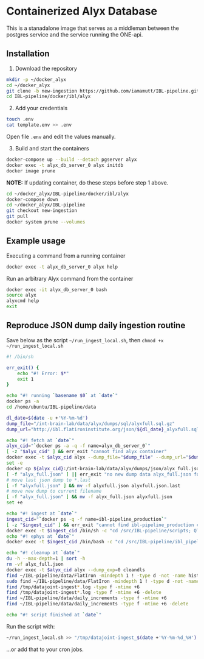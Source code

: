 # Containerized Alyx Database

This is a stanadalone image that serves as a middleman between the postgres service and the service running the ONE-api.

## Installation

1. Download the repository

```bash
mkdir -p ~/docker_alyx
cd ~/docker_alyx
git clone -b new-ingestion https://github.com/iamamutt/IBL-pipeline.git
cd IBL-pipeline/docker/ibl/alyx 
```

2. Add your credentials

```bash
touch .env
cat template.env >> .env
```

Open file `.env` and edit the values manually.

3. Build and start the containers

```bash
docker-compose up --build --detach pgserver alyx
docker exec -t alyx_db_server_0 alyx initdb 
docker image prune
```

**NOTE:** If updating container, do these steps before step 1 above.

```bash
cd ~/docker_alyx/IBL-pipeline/docker/ibl/alyx
docker-compose down 
cd ~/docker_alyx/IBL-pipeline
git checkout new-ingestion
git pull
docker system prune --volumes
```

## Example usage

Executing a command from a running container

```bash
docker exec -t alyx_db_server_0 alyx help 
```

Run an arbitrary Alyx command from the container

```bash
docker exec -it alyx_db_server_0 bash
source alyx 
alyxcmd help
exit
```

## Reproduce JSON dump daily ingestion routine

Save below as the script `~/run_ingest_local.sh`, then `chmod +x ~/run_ingest_local.sh`

```bash
#! /bin/sh

err_exit() {
	echo "#! Error: $*"
	exit 1
}

echo "#! running `basename $0` at `date`"
docker ps -a
cd /home/ubuntu/IBL-pipeline/data

dl_date=$(date -u +'%Y-%m-%d')
dump_file="/int-brain-lab/data/alyx/dumps/sql/alyxfull.sql.gz"
dump_url="http://ibl.flatironinstitute.org/json/${dl_date}_alyxfull.sql.gz"

echo "#! fetch at `date`"
alyx_cid="`docker ps -a -q -f name=alyx_db_server_0`"
[ -z "$alyx_cid" ] && err_exit "cannot find alyx container"
docker exec -t $alyx_cid alyx --dump_file="$dump_file" --dump_url="$dump_url" reloaddb dumpjson
set -e
docker cp ${alyx_cid}:/int-brain-lab/data/alyx/dumps/json/alyx_full.json alyx_full.json
[ -f "alyx_full.json" ] || err_exit "no new dump data alyx_full.json found"
# move last json dump to *.last
[ -f "alyxfull.json" ] && mv -f alyxfull.json alyxfull.json.last
# move new dump to current filename
[ -f "alyx_full.json" ] && mv -f alyx_full.json alyxfull.json
set +e

echo "#! ingest at `date`"
ingest_cid="`docker ps -q -f name=ibl-pipeline_production`"
[ -z "$ingest_cid" ] && err_exit "cannot find ibl-pipeline_production container"
docker exec -t $ingest_cid /bin/sh -c "cd /src/IBL-pipeline/scripts; QT_DEBUG_PLUGINS=0 ipython ./ingest_increment.py"
echo "#! ephys at `date`"
docker exec -t $ingest_cid /bin/bash -c "cd /src/IBL-pipeline/ibl_pipeline/process; QT_DEBUG_PLUGINS=0 python3 populate_ephys.py"

echo "#! cleanup at `date`"
du -h --max-depth=1 | sort -h
rm -vf alyx_full.json
docker exec -t $alyx_cid alyx --dump_exp=0 cleandls
find ~/IBL-pipeline/data/FlatIron -mindepth 1 ! -type d -not -name histology -printf '%s %p\n'
sudo find ~/IBL-pipeline/data/FlatIron -mindepth 1 ! -type d -not -name histology -delete
find /tmp/datajoint-ingest*.log -type f -mtime +6
find /tmp/datajoint-ingest*.log -type f -mtime +6 -delete
find ~/IBL-pipeline/data/daily_increments -type f -mtime +6
find ~/IBL-pipeline/data/daily_increments -type f -mtime +6 -delete

echo "#! script finished at `date`"
```

Run the script with:

```bash
~/run_ingest_local.sh >> "/tmp/datajoint-ingest_$(date +'%Y-%m-%d_%H').log" 2>&1
```

...or add that to your cron jobs.
